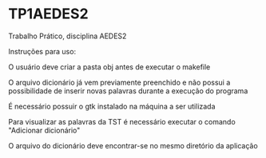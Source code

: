 # TP1AEDES2
Trabalho Prático, disciplina AEDES2

Instruções para uso:

  O usuário deve criar a pasta obj antes de executar o makefile
  
  O arquivo dicionário já vem previamente preenchido e não possui a possibilidade de inserir novas palavras durante a execução do programa
  
  É necessário possuir o gtk instalado na máquina a ser utilizada
  
  Para visualizar as palavras da TST é necessário executar o comando "Adicionar dicionário"
  
  O arquivo do dicionário deve encontrar-se no mesmo diretório da aplicação
